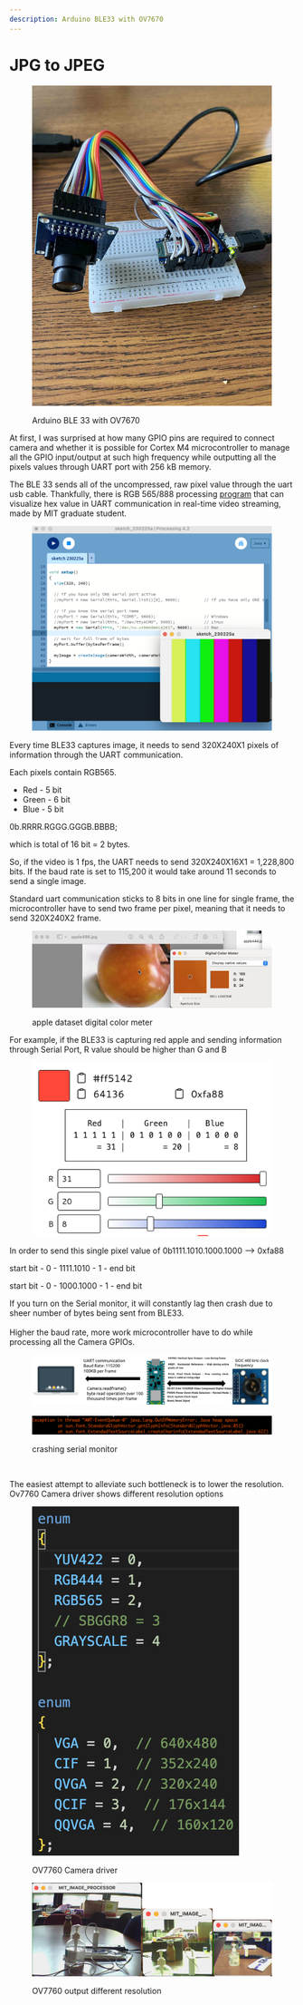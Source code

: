 ```yaml
---
description: Arduino BLE33 with OV7670
---
```


# JPG to JPEG

<figure><img src="../.gitbook/assets/IMG_1754.jpg" alt=""><figcaption><p>Arduino BLE 33 with OV7670</p></figcaption></figure>

At first, I was surprised at how many GPIO pins are required to connect camera and whether it is possible for Cortex M4 microcontroller to manage all the GPIO input/output at such high frequency while outputting all the pixels values through UART port with 256 kB memory.



The BLE 33 sends all of the uncompressed, raw pixel value through the uart usb cable. Thankfully, there is RGB 565/888 processing [program](https://processing.org/download) that can visualize hex value in UART communication in real-time video streaming, made by MIT graduate student.

<figure><img src="../.gitbook/assets/1.1_.png" alt=""><figcaption></figcaption></figure>

Every time BLE33 captures image, it needs to send 320X240X1 pixels of information through the UART communication.&#x20;

Each pixels contain RGB565.&#x20;

* Red - 5 bit&#x20;
* Green - 6 bit&#x20;
* Blue - 5 bit&#x20;

0b.RRRR.RGGG.GGGB.BBBB;&#x20;

which is total of 16 bit = 2 bytes.

So, if the video is 1 fps, the UART needs to send 320X240X16X1 = 1,228,800 bits. If the baud rate is set to 115,200 it would take around 11 seconds to send a single image.

Standard uart communication sticks to 8 bits in one line for single frame, the microcontroller have to send two frame per pixel, meaning that it needs to send 320X240X2 frame.&#x20;

<figure><img src="../.gitbook/assets/Screenshot 2023-08-25 at 12.13.05 PM.png" alt=""><figcaption><p>apple dataset digital color meter</p></figcaption></figure>

For example, if the BLE33 is capturing red apple and sending information through Serial Port, R value should be higher than G and B&#x20;

<figure><img src="../.gitbook/assets/Screenshot 2023-08-25 at 12.18.48 PM.png" alt=""><figcaption></figcaption></figure>

In order to send this single pixel value of 0b1111.1010.1000.1000 --> 0xfa88&#x20;

start bit - 0 - 1111.1010 - 1 - end bit&#x20;

start bit - 0 - 1000.1000 - 1 - end bit

If you turn on the Serial monitor, it will constantly lag then crash due to sheer number of bytes being sent from BLE33.\
\
Higher the baud rate, more work microcontroller have to do while processing all the Camera GPIOs.&#x20;

<figure><img src="../.gitbook/assets/Screen Shot 2023-08-25 at 1.01.18 AM.png" alt=""><figcaption></figcaption></figure>

<figure><img src="../.gitbook/assets/1.1_ (2) (1).png" alt=""><figcaption><p>crashing serial monitor</p></figcaption></figure>

<figure><img src="../.gitbook/assets/1.1_ (2).gif" alt=""><figcaption></figcaption></figure>

The easiest attempt to alleviate such bottleneck is to lower the resolution. Ov7760 Camera driver shows different resolution options

<figure><img src="../.gitbook/assets/1.1_ (3).png" alt=""><figcaption><p>OV7760 Camera driver</p></figcaption></figure>

<figure><img src="../.gitbook/assets/Screen Shot 2023-08-25 at 1.04.12 AM.png" alt=""><figcaption><p>OV7760 output different resolution</p></figcaption></figure>







